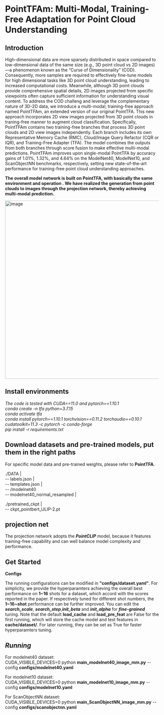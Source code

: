 **PointTFAm: Multi-Modal, Training-Free Adaptation for Point Cloud Understanding**
====================================================================================
**Introduction**
-------------------------------------------------------------------------------------
High-dimensional data are more sparsely distributed in space compared to low-dimensional data of the same size
(e.g., 3D point cloud vs 2D images) —a phenomenon known as the “Curse of Dimensionality” (COD). Consequently, more
samples are required to effectively fine-tune models for high dimensional tasks like 3D point cloud understanding, leading
to increased computational costs. Meanwhile, although 3D point clouds provide comprehensive spatial details, 2D images projected from specific viewpoints often capture sufficient information for understanding visual content. To address the COD challeng and leverage the complementary nature of 3D-2D data, we introduce a multi-modal, training-free approach named PointTFAm, an extended version of our original PointTFA. This new approach incorporates 2D view images projected from 3D point clouds in traning-free manner to augment cloud classification. Specifically, PointTFAm contains two training-free branches that process 3D point clouds and 2D view images independently. Each branch includes its own Representative Memory Cache (RMC), Cloud/Image Query Refactor (CQR or IQR), and Training-Free Adapter (TFA). The model combines the outputs from both branches through score fusion to make effective multi-modal predictions. PointTFAm improves upon single-modal PointTFA by accuracy gains of 1.01%, 1.32%, and 4.64% on the ModelNet40, ModelNet10, and ScanObjectNN benchmarks, respectively, setting new state-of-the-art performance for training-free point cloud understanding approaches.

**The overall model network is built on PointTFA, with basically the same environment and operation . We have realized the generation from point clouds to images through the projection network, thereby achieving multi-modal prediction.**

<img width="843" height="583" alt="image" src="https://github.com/user-attachments/assets/a0037e33-5a68-40c8-8435-842ba6b6b9bd" />

**Install environments**
---------------------------------------------
_The code is tested with CUDA==11.0 and pytorch==1.10.1_<br>
_conda create -n tfa python=3.7.15_<br>
_conda activate tfa_<br>
_conda install pytorch==1.10.1 torchvision==0.11.2 torchaudio==0.10.1 cudatoolkit=11.3 -c pytorch -c conda-forge_<br>
_pip install -r requirements.txt_<br>


Download datasets and pre-trained models, put them in the right paths
--------------------------------------------------------------------------
For specific model data and pre-trained weights, please refer to **PointTFA**.

./DATA |<br>
-- labels.json |<br>
-- templates.json |<br>
-- /modelnet40<br>
  -- modelnet40_normal_resampled |<br>

./pretrained_ckpt |<br>
-- ckpt_pointbert_ULIP-2.pt<br>

 **projection net**<br>
 --------------------------
The projection network adopts the **_PointCLIP_** model, because it features training-free capability and can well balance model complexity and performance.

Get Started
--------------------------------------------------------
**Configs**

The running configurations can be modified in **"configs/dataset.yaml"**.
For simplicity, we provide the hyperparamters achieving the overall best performance on **1~16** shots for a dataset, which accord with the scores reported in the paper. If respectively tuned for different shot numbers, the **1~16~shot** performance can be further improved. You can edit the **_search_scale_**, **_search_step_**,**_init_beta_** and **_init_alpha_** for **_fine-grained_** tuning.
Note that the default **load_cache** and **load_pre_feat** are False for the first running, which will store the cache model and test features in **cache/dataset/**. For later running, they can be set as True for faster hyperparamters tuning.

*Running*
-------------------------------------------------
For modelnet40 dataset:<br>
CUDA_VISIBLE_DEVICES=0 python **main_modelnet40_image_mm.py** --config **configs/modelnet40.yaml**

For modelnet10 dataset:<br>
CUDA_VISIBLE_DEVICES=0 python **main_modelnet10_image_mm.py** --config  **configs/modelnet10.yaml**

For ScanObjectNN dataset:<br>
CUDA_VISIBLE_DEVICES=0 python **main_ScanObjectNN_image_mm.py** --config **configs/scanobjectnn.yaml**
